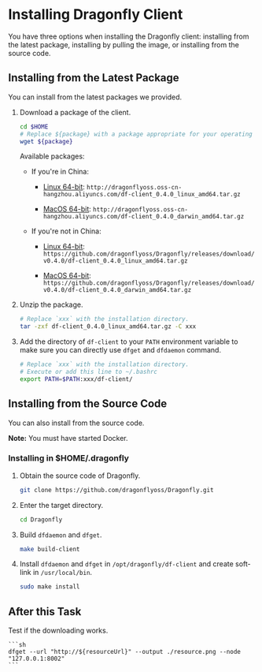 # Installing Dragonfly Client

You have three options when installing the Dragonfly client: installing from the latest package, installing by pulling the image, or installing from the source code.

## Installing from the Latest Package

You can install from the latest packages we provided.

1. Download a package of the client.

    ```bash
    cd $HOME
    # Replace ${package} with a package appropriate for your operating system and location
    wget ${package}
    ```

    Available packages:

    - If you're in China:

        - [Linux 64-bit](http://dragonflyoss.oss-cn-hangzhou.aliyuncs.com/df-client_0.4.0_linux_amd64.tar.gz): `http://dragonflyoss.oss-cn-hangzhou.aliyuncs.com/df-client_0.4.0_linux_amd64.tar.gz`

        - [MacOS 64-bit](http://dragonflyoss.oss-cn-hangzhou.aliyuncs.com/df-client_0.4.0_darwin_amd64.tar.gz): `http://dragonflyoss.oss-cn-hangzhou.aliyuncs.com/df-client_0.4.0_darwin_amd64.tar.gz`

    - If you're not in China:

        - [Linux 64-bit](https://github.com/dragonflyoss/Dragonfly/releases/download/v0.4.0/df-client_0.4.0_linux_amd64.tar.gz): `https://github.com/dragonflyoss/Dragonfly/releases/download/v0.4.0/df-client_0.4.0_linux_amd64.tar.gz`

        - [MacOS 64-bit](https://github.com/dragonflyoss/Dragonfly/releases/download/v0.4.0/df-client_0.4.0_darwin_amd64.tar.gz): `https://github.com/dragonflyoss/Dragonfly/releases/download/v0.4.0/df-client_0.4.0_darwin_amd64.tar.gz`

2. Unzip the package.

    ```bash
    # Replace `xxx` with the installation directory.
    tar -zxf df-client_0.4.0_linux_amd64.tar.gz -C xxx
    ```

3. Add the directory of `df-client` to your `PATH` environment variable to make sure you can directly use `dfget` and `dfdaemon` command.

    ```bash
    # Replace `xxx` with the installation directory.
    # Execute or add this line to ~/.bashrc
    export PATH=$PATH:xxx/df-client/
    ```

## Installing from the Source Code

You can also install from the source code.

**Note:** You must have started Docker.

### Installing in $HOME/.dragonfly

1. Obtain the source code of Dragonfly.

    ```sh
    git clone https://github.com/dragonflyoss/Dragonfly.git
    ```

2. Enter the target directory.

    ```sh
    cd Dragonfly
    ```

3. Build `dfdaemon` and `dfget`.

    ```sh
    make build-client
    ```

4. Install `dfdaemon` and `dfget` in `/opt/dragonfly/df-client` and create soft-link in `/usr/local/bin`.

    ```sh
    sudo make install
    ```

## After this Task

Test if the downloading works.

    ```sh
    dfget --url "http://${resourceUrl}" --output ./resource.png --node "127.0.0.1:8002"
    ```
